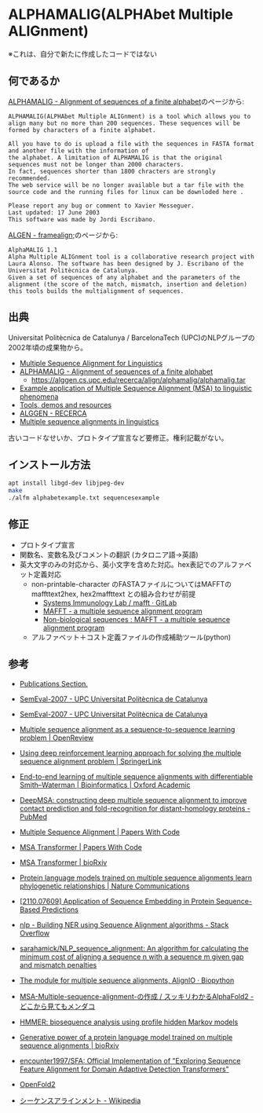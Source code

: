 # ALPHAMALIG(ALPHAbet Multiple ALIGnment)

※これは、自分で新たに作成したコードではない

## 何であるか

[ALPHAMALIG - Alignment of sequences of a finite alphabet](https://alggen.cs.upc.edu/recerca/align/alphamalig/intro-alphamalig.html)のページから:
```
ALPHAMALIG(ALPHAbet Multiple ALIGnment) is a tool which allows you to align many but no more than 200 sequences. These sequences will be formed by characters of a finite alphabet.

All you have to do is upload a file with the sequences in FASTA format and another file with the information of
the alphabet. A limitation of ALPHAMALIG is that the original sequences must not be longer than 2000 characters.
In fact, sequences shorter than 1800 chracters are strongly recommended.
The web service will be no longer available but a tar file with the source code and the running files for linux can be downloded here .

Please report any bug or comment to Xavier Messeguer.
Last updated: 17 June 2003
This software was made by Jordi Escribano.
```

[ALGEN - framealign;](https://alggen.lsi.upc.es/recerca/align/frame-align.html)のページから:
```
AlphaMALIG 1.1
Alpha Multiple ALIGnment tool is a collaborative research project with Laura Alonso. The software has been designed by J. Escribano of the Universitat Politècnica de Catalunya.
Given a set of sequences of any alphabet and the parameters of the alignment (the score of the match, mismatch, insertion and deletion) this tools builds the multialignment of sequences.
```

## 出典

Universitat Politècnica de Catalunya / BarcelonaTech (UPC)のNLPグループの2002年頃の成果物から。

- [Multiple Sequence Alignment for Linguistics](https://www.cs.upc.edu/~nlp/msa.html)
- [ALPHAMALIG - Alignment of sequences of a finite alphabet](https://alggen.cs.upc.edu/recerca/align/alphamalig/intro-alphamalig.html)
  - https://alggen.cs.upc.edu/recerca/align/alphamalig/alphamalig.tar
- [Example application of Multiple Sequence Alignment (MSA) to linguistic phenomena](https://www.cs.upc.edu/~nlp/exampleMSA.html)
- [Tools, demos and resources](https://www.cs.upc.edu/~nlp/tools.html)
- [ALGGEN - RECERCA](https://alggen.lsi.upc.es/recerca/frame-recerca.html)
- [Multiple sequence alignments in linguistics](https://dl.acm.org/doi/pdf/10.5555/1642049.1642052)

古いコードなせいか、プロトタイプ宣言など要修正。権利記載がない。

## インストール方法

```bash
apt install libgd-dev libjpeg-dev
make
./alfm alphabetexample.txt sequencesexample
```

## 修正

- プロトタイプ宣言
- 関数名、変数名及びコメントの翻訳 (カタロニア語->英語)
- 英大文字のみの対応から、英小文字を含めた対応。hex表記でのアルファベット定義対応
  - non-printable-character のFASTAファイルについてはMAFFTのmaffttext2hex, hex2maffttext との組み合わせが前提
    - [Systems Immunology Lab / mafft · GitLab](https://gitlab.com/sysimm/mafft)
    - [MAFFT - a multiple sequence alignment program](https://mafft.cbrc.jp/alignment/software/)
    - [Non-biological sequences : MAFFT - a multiple sequence alignment program](https://mafft.cbrc.jp/alignment/software/textcomparison.html)
  - アルファベット＋コスト定義ファイルの作成補助ツール(python)
  
## 参考

- [Publications Section.](https://www.cs.upc.edu/~nlp/papers.html) 
- [SemEval-2007 - UPC Universitat Politècnica de Catalunya](https://www.cs.upc.edu/~nlp/semeval/msacs_home.html)
- [SemEval-2007 - UPC Universitat Politècnica de Catalunya](https://www.cs.upc.edu/~nlp/semeval/msacs_download.html)

- [Multiple sequence alignment as a sequence-to-sequence learning problem | OpenReview](https://openreview.net/forum?id=8efJYMBrNb)

- [Using deep reinforcement learning approach for solving the multiple sequence alignment problem | SpringerLink](https://link.springer.com/article/10.1007/s42452-019-0611-4)
- [End-to-end learning of multiple sequence alignments with differentiable Smith–Waterman | Bioinformatics | Oxford Academic](https://academic.oup.com/bioinformatics/article/39/1/btac724/6820925?login=false)
- [DeepMSA: constructing deep multiple sequence alignment to improve contact prediction and fold-recognition for distant-homology proteins - PubMed](https://pubmed.ncbi.nlm.nih.gov/31738385/)

- [Multiple Sequence Alignment | Papers With Code](https://paperswithcode.com/task/multiple-sequence-alignment)
- [MSA Transformer | Papers With Code](https://paperswithcode.com/paper/msa-transformer)
- [MSA Transformer | bioRxiv](https://www.biorxiv.org/content/10.1101/2021.02.12.430858v3)

- [Protein language models trained on multiple sequence alignments learn phylogenetic relationships | Nature Communications](https://www.nature.com/articles/s41467-022-34032-y)
- [[2110.07609] Application of Sequence Embedding in Protein Sequence-Based Predictions](https://arxiv.org/abs/2110.07609)
- [nlp - Building NER using Sequence Alignment algorithms - Stack Overflow](https://stackoverflow.com/questions/34365621/building-ner-using-sequence-alignment-algorithms)
- [sarahamick/NLP_sequence_alignment: An algorithm for calculating the minimum cost of aligning a sequence n with a sequence m given gap and mismatch penalties](https://github.com/sarahamick/NLP_sequence_alignment)
- [The module for multiple sequence alignments, AlignIO · Biopython](https://biopython.org/wiki/AlignIO)
- [MSA-Multiple-sequence-alignment-の作成 / スッキリわかるAlphaFold2 - どこから見てもメンダコ](https://horomary.hatenablog.com/entry/2021/10/01/194825#MSA-Multiple-sequence-alignment-%E3%81%AE%E4%BD%9C%E6%88%90)
- [HMMER: biosequence analysis using profile hidden Markov models](http://hmmer.org/)
- [Generative power of a protein language model trained on multiple sequence alignments | bioRxiv](https://www.biorxiv.org/content/10.1101/2022.04.14.488405v2)
- [encounter1997/SFA: Official Implementation of "Exploring Sequence Feature Alignment for Domain Adaptive Detection Transformers"](https://github.com/encounter1997/SFA)
- [OpenFold2](https://lupoglaz.github.io/OpenFold2/msa.html)

- [シーケンスアラインメント - Wikipedia](https://ja.wikipedia.org/wiki/%E3%82%B7%E3%83%BC%E3%82%B1%E3%83%B3%E3%82%B9%E3%82%A2%E3%83%A9%E3%82%A4%E3%83%B3%E3%83%A1%E3%83%B3%E3%83%88)
